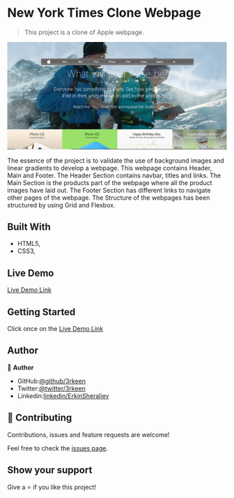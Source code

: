 # New York Times Clone Webpage

> This project is a clone of Apple webpage.

![screenshot](images/screenshot.PNG)

The essence of the project is to validate the use of background images and linear gradients to develop a webpage. This webpage contains Header, Main and Footer. The Header Section contains navbar, titles and links. The Main Section is the products part of the webpage where all the product images have laid out. The Footer Section has different links to navigate other pages of the webpage. The Structure of the webpages has been structured by using Grid and Flexbox.

## Built With

- HTML5,
- CSS3,

## Live Demo

[Live Demo Link](https://rawcdn.githack.com/3rkeen/New-York-Times-Clone/6d97b3a72c2abcda7f449b5465317c6e3a4ca775/index.html)

## Getting Started

Click once on the [Live Demo Link](https://rawcdn.githack.com/3rkeen/New-York-Times-Clone/6d97b3a72c2abcda7f449b5465317c6e3a4ca775/index.html)

## Author

👤 **Author**

- GitHub:[@github/3rkeen](https://github.com/3rkeen)
- Twitter:[@twitter/3rkeen](https://twitter.com/3rkeen)
- Linkedin:[linkedin/ErkinSheraliev](https://www.linkedin.com/in/erkin-sheraliev-9122631a0/)

## 🤝 Contributing

Contributions, issues and feature requests are welcome!

Feel free to check the [issues page](https://github.com/3rkeen/New-York-Times-Clone/issues).

## Show your support

Give a ⭐️ if you like this project!

